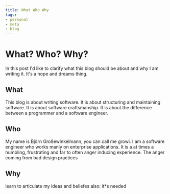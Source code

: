 ```yaml
---
title: What Who Why
tags:
- personal
- meta
- blog
---
```

# What? Who? Why?
In this post I'd like to clarify what this blog should be about and why I am writing it. It's a hope and dreams thing.

## What
This blog is about writing software. It is about structuring and maintaining software. It is about software craftsmanship. It is about the difference between a programmer and a software engineer.

## Who 
My name is Björn Großewinkelmann, you can call me growi. I am a software engineer who works manly on enterprise applications. It is a at times a humbling, frustrating and far to often anger inducing experience.
The anger coming from bad design practices  

## Why
learn to articulate my ideas and beliefes
also: it*s needed
<!--stackedit_data:
eyJoaXN0b3J5IjpbLTYxMDM3MzQ3OCwtMTA5OTg0MzkyLC01NT
EyNTIwMjAsMTk2MzY1MzE5NCwxMjUxMTQxNDY3LDExMDE0NDUx
MzQsLTE2ODk1ODQ0OTcsLTE3Mzc3MTI3NTEsLTU3NDY1MzY4LD
E5MzY3NTU0NDksLTUwMDQ3NDIzNl19
-->